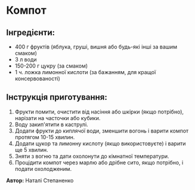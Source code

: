 # Компот

## Інгредієнти:


- 400 г фруктів (яблука, груші, вишня або будь-які інші за вашим смаком)
- 3 л води
- 150-200 г цукру (за смаком)
- 1 ч. ложка лимонної кислоти (за бажанням, для кращої консервованості)

## Інструкція приготування:

1. Фрукти помити, очистити від насіння або шкірки (якщо потрібно), нарізати на часточки або кубики.
2. Воду закип'ятити в каструлі.
3. Додати фрукти до киплячої води, зменшити вогонь і варити компот протягом 10-15 хвилин.
4. Додати цукор та лимонну кислоту (якщо використовуєте) і варити ще 5 хвилин.
5. Зняти з вогню та дати охолонути до кімнатної температури.
6. Процідити компот через марлю або дрібне сито, якщо потрібно, і подати охолодженим.

**Автор:** Наталі Степаненко
